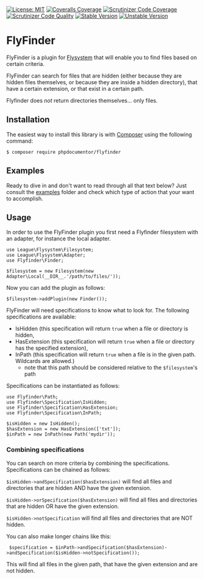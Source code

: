 [![License: MIT](https://img.shields.io/badge/License-MIT-yellow.svg)](https://opensource.org/licenses/MIT)
[![Coveralls Coverage](https://img.shields.io/coveralls/github/phpDocumentor/FlyFinder.svg)](https://coveralls.io/github/phpDocumentor/FlyFinder?branch=master)
[![Scrutinizer Code Coverage](https://img.shields.io/scrutinizer/coverage/g/phpDocumentor/FlyFinder.svg)](https://scrutinizer-ci.com/g/phpDocumentor/FlyFinder/?branch=master)
[![Scrutinizer Code Quality](https://img.shields.io/scrutinizer/g/phpDocumentor/FlyFinder.svg)](https://scrutinizer-ci.com/g/phpDocumentor/FlyFinder/?branch=master)
[![Stable Version](https://img.shields.io/packagist/v/phpDocumentor/FlyFinder.svg)](https://packagist.org/packages/phpDocumentor/FlyFinder)
[![Unstable Version](https://img.shields.io/packagist/vpre/phpDocumentor/FlyFinder.svg)](https://packagist.org/packages/phpDocumentor/FlyFinder)


FlyFinder
=========

FlyFinder is a plugin for [Flysystem](http://flysystem.thephpleague.com/) that will enable you to find files
based on certain criteria.

FlyFinder can search for files that are hidden (either because they are hidden files themselves, or because they are
inside a hidden directory), that have a certain extension, or that exist in a certain path.

Flyfinder does *not* return directories themselves... only files.

## Installation

The easiest way to install this library is with [Composer](https://getcomposer.org) using the following command:

    $ composer require phpdocumentor/flyfinder

## Examples

Ready to dive in and don't want to read through all that text below? Just consult the [examples](examples) folder and
check which type of action that your want to accomplish.

## Usage

In order to use the FlyFinder plugin you first need a Flyfinder filesystem with an adapter,
for instance the local adapter.

    use League\Flysystem\Filesystem;
    use League\Flysystem\Adapter;
    use Flyfinder\Finder;

    $filesystem = new Filesystem(new Adapter\Local(__DIR__.'/path/to/files/'));

Now you can add the plugin as follows:

    $filesystem->addPlugin(new Finder());

FlyFinder will need specifications to know what to look for. The following specifications are available:

- IsHidden (this specification will return `true` when a file or directory is hidden,
- HasExtension (this specification will return `true` when a file or directory has the specified extension),
- InPath (this specification will return `true` when a file is in the given path. Wildcards are allowed.)
  - note that this path should be considered relative to the `$filesystem`'s path

Specifications can be instantiated as follows:

    use Flyfinder\Path;
    use Flyfinder\Specification\IsHidden;
    use Flyfinder\Specification\HasExtension;
    use Flyfinder\Specification\InPath;

    $isHidden = new IsHidden();
    $hasExtension = new HasExtension(['txt']);
    $inPath = new InPath(new Path('mydir'));

### Combining specifications

You can search on more criteria by combining the specifications. Specifications can be chained as follows:

`$isHidden->andSpecification($hasExtension)` will find all files and directories that are hidden AND have the given
extension.

`$isHidden->orSpecification($hasExtension)` will find all files and directories that are hidden OR have the given
extension.

`$isHidden->notSpecification` will find all files and directories that are NOT hidden.

You can also make longer chains like this:

` $specification = $inPath->andSpecification($hasExtension)->andSpecification($isHidden->notSpecification());`

This will find all files in the given path, that have the given extension and are not hidden.

